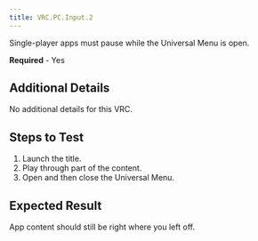 ```yaml
---
title: VRC.PC.Input.2
---
```

Single-player apps must pause while the Universal Menu is open.

**Required** - Yes

## Additional Details

No additional details for this VRC.

## Steps to Test

1. Launch the title.
2. Play through part of the content.
3. Open and then close the Universal Menu.
## Expected Result

App content should still be right where you left off.

